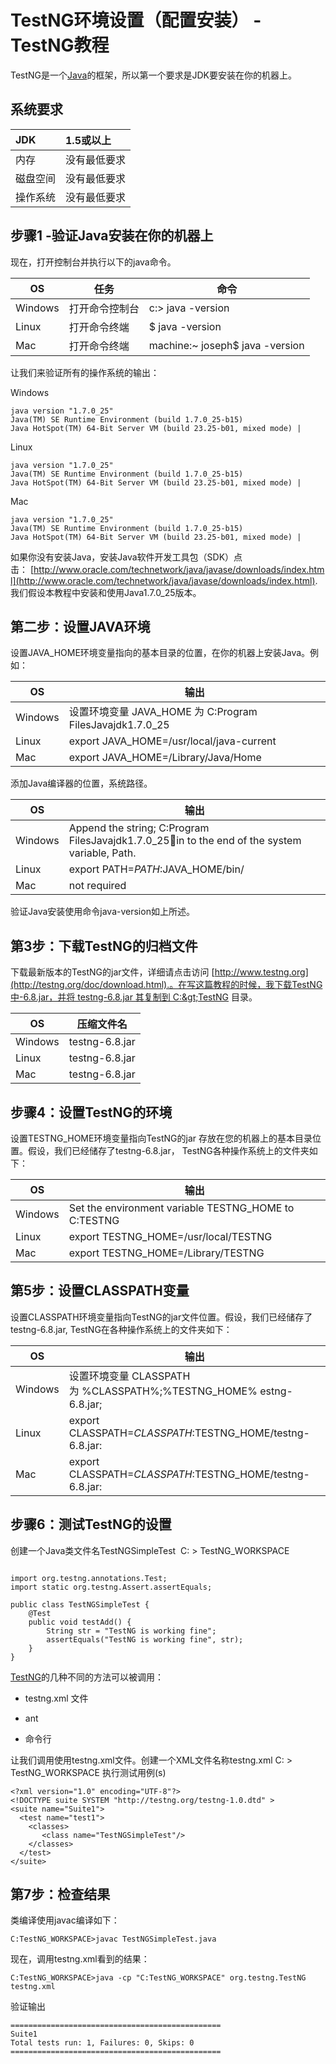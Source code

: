 # TestNG环境设置（配置安装） - TestNG教程

TestNG是一个[Java](http://www.yiibai.com/html/java)的框架，所以第一个要求是JDK要安装在你的机器上。

## 系统要求

| JDK | 1.5或以上 |
|:--- |:--- |
| 内存 | 没有最低要求 |
| 磁盘空间 | 没有最低要求 |
| 操作系统 | 没有最低要求 |

## 步骤1 -验证Java安装在你的机器上

现在，打开控制台并执行以下的java命令。

| OS | 任务 | 命令 |
| --- | --- | --- |
| Windows | 打开命令控制台 | c:&gt; java -version |
| Linux | 打开命令终端 | $ java -version |
| Mac | 打开命令终端 | machine:~ joseph$ java -version |

让我们来验证所有的操作系统的输出：

Windows

```
java version "1.7.0_25"
Java(TM) SE Runtime Environment (build 1.7.0_25-b15)
Java HotSpot(TM) 64-Bit Server VM (build 23.25-b01, mixed mode) |
```

Linux

```
java version "1.7.0_25"
Java(TM) SE Runtime Environment (build 1.7.0_25-b15)
Java HotSpot(TM) 64-Bit Server VM (build 23.25-b01, mixed mode) |
```

Mac

```
java version "1.7.0_25"
Java(TM) SE Runtime Environment (build 1.7.0_25-b15)
Java HotSpot(TM) 64-Bit Server VM (build 23.25-b01, mixed mode) |
```

如果你没有安装Java，安装Java软件开发工具包（SDK）点击： [http://www.oracle.com/technetwork/java/javase/downloads/index.html](http://www.oracle.com/technetwork/java/javase/downloads/index.html). 我们假设本教程中安装和使用Java1.7.0_25版本。

## 第二步：设置JAVA环境

设置JAVA_HOME环境变量指向的基本目录的位置，在你的机器上安装Java。例如：

| OS | 输出 |
| --- | --- |
| Windows | 设置环境变量 JAVA_HOME 为 C:Program FilesJavajdk1.7.0_25 |
| Linux | export JAVA_HOME=/usr/local/java-current |
| Mac | export JAVA_HOME=/Library/Java/Home |

添加Java编译器的位置，系统路径。

| OS | 输出 |
| --- | --- |
| Windows | Append the string; C:Program FilesJavajdk1.7.0_25in to the end of the system variable, Path. |
| Linux | export PATH=$PATH:$JAVA_HOME/bin/ |
| Mac | not required |

验证Java安装使用命令java-version如上所述。

## 第3步：下载TestNG的归档文件

下载最新版本的TestNG的jar文件，详细请点击访问 [http://www.testng.org](http://testng.org/doc/download.html).。在写这篇教程的时候，我下载TestNG中-6.8.jar，并将 testng-6.8.jar 其复制到 C:&gt;TestNG 目录。

| OS | 压缩文件名 |
| --- | --- |
| Windows | testng-6.8.jar |
| Linux | testng-6.8.jar |
| Mac | testng-6.8.jar |

## 步骤4：设置TestNG的环境

设置TESTNG_HOME环境变量指向TestNG的jar 存放在您的机器上的基本目录位置。假设，我们已经储存了testng-6.8.jar， TestNG各种操作系统上的文件夹如下：

| OS | 输出 |
| --- | --- |
| Windows | Set the environment variable TESTNG_HOME to C:TESTNG |
| Linux | export TESTNG_HOME=/usr/local/TESTNG |
| Mac | export TESTNG_HOME=/Library/TESTNG |

## 第5步：设置CLASSPATH变量

设置CLASSPATH环境变量指向TestNG的jar文件位置。假设，我们已经储存了testng-6.8.jar, TestNG在各种操作系统上的文件夹如下：

| OS | 输出 |
| --- | --- |
| Windows | 设置环境变量 CLASSPATH 为 %CLASSPATH%;%TESTNG_HOME% estng-6.8.jar; |
| Linux | export CLASSPATH=$CLASSPATH:$TESTNG_HOME/testng-6.8.jar: |
| Mac | export CLASSPATH=$CLASSPATH:$TESTNG_HOME/testng-6.8.jar: |

## 步骤6：测试TestNG的设置

创建一个Java类文件名TestNGSimpleTest  C: &gt; TestNG_WORKSPACE

```

import org.testng.annotations.Test;
import static org.testng.Assert.assertEquals;

public class TestNGSimpleTest {
    @Test
    public void testAdd() {
        String str = "TestNG is working fine";
        assertEquals("TestNG is working fine", str);
    }
}
```

[TestNG](http://www.yiibai.com/html/testng)的几种不同的方法可以被调用：

*   testng.xml 文件

*   ant

*   命令行

让我们调用使用testng.xml文件。创建一个XML文件名称testng.xml C: &gt; TestNG_WORKSPACE 执行测试用例(s)

```
<?xml version="1.0" encoding="UTF-8"?>
<!DOCTYPE suite SYSTEM "http://testng.org/testng-1.0.dtd" >
<suite name="Suite1">
  <test name="test1">
    <classes>
       <class name="TestNGSimpleTest"/>
    </classes>
  </test>
</suite>    
```

## 第7步：检查结果

类编译使用javac编译如下：

```
C:TestNG_WORKSPACE>javac TestNGSimpleTest.java

```

现在，调用testng.xml看到的结果：

```
C:TestNG_WORKSPACE>java -cp "C:TestNG_WORKSPACE" org.testng.TestNG testng.xml

```

验证输出

```
===============================================
Suite1
Total tests run: 1, Failures: 0, Skips: 0
===============================================
```

